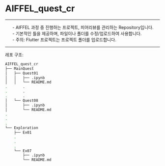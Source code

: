 # AIFFEL_quest_cr
<hr/> <ul>
   - AIFFEL 과정 중 진행하는 프로젝트, 피어리뷰를 관리하는 Repository입니다.<br>   
   - 기본적인 틀을 제공하며, 파일이나 폴더를 수정/업로드하여 사용합니다.<br>   
   - 주의: Flutter 프로젝트는 프로젝트 폴더를 업로드합니다.<br>   </ul>

***

레포 구조:

~~~bash
AIFFEL_quest_cr
├── MainQuest
│   ├── Quest01
│   │   ├── .ipynb
│   │   └── README.md
.		.
.		.
.		.
│   └── Quest08
│       ├── .ipynb
│       └── README.md
.
.
.
└── Exploration
    ├── Ex01
    .
    .
    .
    └── Ex07
        ├── .ipynb
        └── README.md


